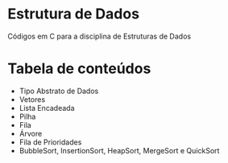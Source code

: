 # Estrutura de Dados
Códigos em C para a disciplina de Estruturas de Dados

Tabela de conteúdos
=================
<!--ts-->
   * Tipo Abstrato de Dados
   * Vetores
   * Lista Encadeada
   * Pilha
   * Fila
   * Árvore
   * Fila de Prioridades
   * BubbleSort, InsertionSort, HeapSort, MergeSort e QuickSort
<!--te-->
